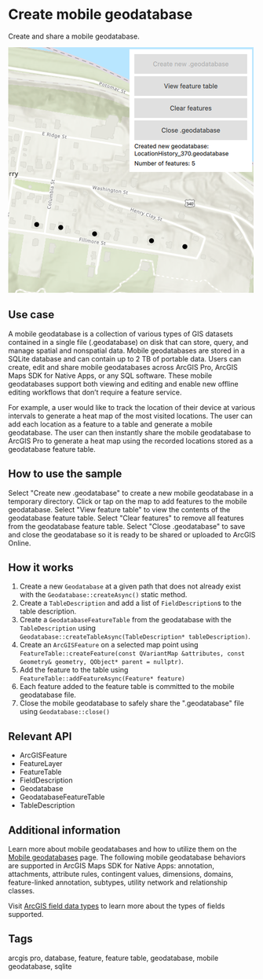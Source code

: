 # Create mobile geodatabase

Create and share a mobile geodatabase.

![](screenshot.png)

## Use case

A mobile geodatabase is a collection of various types of GIS datasets contained in a single file (.geodatabase) on disk that can store, query, and manage spatial and nonspatial data. Mobile geodatabases are stored in a SQLite database and can contain up to 2 TB of portable data. Users can create, edit and share mobile geodatabases across ArcGIS Pro, ArcGIS Maps SDK for Native Apps, or any SQL software. These mobile geodatabases support both viewing and editing and enable new offline editing workflows that don’t require a feature service.

For example, a user would like to track the location of their device at various intervals to generate a heat map of the most visited locations. The user can add each location as a feature to a table and generate a mobile geodatabase. The user can then instantly share the mobile geodatabase to ArcGIS Pro to generate a heat map using the recorded locations stored as a geodatabase feature table.

## How to use the sample

Select "Create new .geodatabase" to create a new mobile geodatabase in a temporary directory. Click or tap on the map to add features to the mobile geodatabase. Select "View feature table" to view the contents of the geodatabase feature table. Select "Clear features" to remove all features from the geodatabase feature table. Select "Close .geodatabase" to save and close the geodatabase so it is ready to be shared or uploaded to ArcGIS Online.

## How it works

1. Create a new `Geodatabase` at a given path that does not already exist with the `Geodatabase::createAsync()` static method.
2. Create a `TableDescription` and add a list of `FieldDescription`s to the table description.
3. Create a `GeodatabaseFeatureTable` from the geodatabase with the `TableDescription` using `Geodatabase::createTableAsync(TableDescription* tableDescription)`.
4. Create an `ArcGISFeature` on a selected map point using `FeatureTable::createFeature(const QVariantMap &attributes, const Geometry& geometry, QObject* parent = nullptr)`.
5. Add the feature to the table using `FeatureTable::addFeatureAsync(Feature* feature)`
6. Each feature added to the feature table is committed to the mobile geodatabase file.
7. Close the mobile geodatabase to safely share the ".geodatabase" file using `Geodatabase::close()`

## Relevant API

* ArcGISFeature
* FeatureLayer
* FeatureTable
* FieldDescription
* Geodatabase
* GeodatabaseFeatureTable
* TableDescription

## Additional information

Learn more about mobile geodatabases and how to utilize them on the [Mobile geodatabases](https://pro.arcgis.com/en/pro-app/latest/help/data/geodatabases/manage-mobile-gdb/mobile-geodatabases.htm) page. The following mobile geodatabase behaviors are supported in ArcGIS Maps SDK for Native Apps: annotation, attachments, attribute rules, contingent values, dimensions, domains, feature-linked annotation, subtypes, utility network and relationship classes.

Visit [ArcGIS field data types](https://pro.arcgis.com/en/pro-app/latest/help/data/geodatabases/overview/arcgis-field-data-types.htm) to learn more about the types of fields supported.

## Tags

arcgis pro, database, feature, feature table, geodatabase, mobile geodatabase, sqlite
